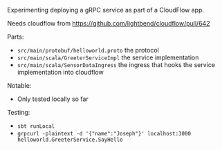 Experimenting deploying a gRPC service as part of a CloudFlow app.

Needs cloudflow from https://github.com/lightbend/cloudflow/pull/642

Parts:
* `src/main/protobuf/helloworld.proto` the protocol
* `src/main/scala/GreeterServiceImpl` the service implementation
* `src/main/scala/SensorDataIngress` the ingress that hooks the service implementation into cloudflow

Notable:
* Only tested locally so far

Testing:
* `sbt runLocal`
* `grpcurl -plaintext -d '{"name":"Joseph"}' localhost:3000 helloworld.GreeterService.SayHello`
